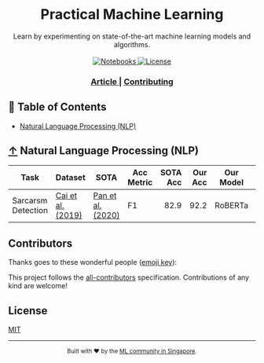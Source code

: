 <h1 align="center">Practical Machine Learning</h1>

<div align="center">
  Learn by experimenting on state-of-the-art machine learning models and algorithms.
</div>

<br />

<div align="center">
  <!-- Notebooks -->
  <a href="https://github.com/eugenesiow/practical-ml">
    <img src="https://img.shields.io/badge/notebooks-1-blue.svg?style=flat-square"
      alt="Notebooks" />
  </a>
  <!-- License -->
  <a href="https://github.com/eugenesiow/practical-ml/blob/master/LICENSE">
    <img src="https://img.shields.io/badge/license-MIT-green.svg?style=flat-square"
      alt="License" />
  </a>
  <!-- ALL-CONTRIBUTORS-BADGE:START - Do not remove or modify this section -->
  <!-- ALL-CONTRIBUTORS-BADGE:END -->
</div>

<div align="center">
  <h3>
    <a href="https://news.machinelearning.sg/posts/an_english_to_mandarin_ai_glossary_of_state_of_the_art_topics">
      Article
    </a>
    <span> | </span>
    <a href="CONTRIBUTING.md">
      Contributing
    </a>
  </h3>
</div>

## 📖 Table of Contents
- [Natural Language Processing (NLP)](#natural-language-processing-nlp)


## [↑](#table-of-contents) Natural Language Processing (NLP)

|       Task       |                            Dataset                            |                                     SOTA                                     |Acc Metric|SOTA Acc|Our Acc|Our Model|                                                 Article                                                 |                                                                                              Notebook                                                                                              |
|------------------|---------------------------------------------------------------|------------------------------------------------------------------------------|----------|-------:|------:|---------|---------------------------------------------------------------------------------------------------------|----------------------------------------------------------------------------------------------------------------------------------------------------------------------------------------------------|
|Sarcarsm Detection|[Cai et al. (2019)](https://www.aclweb.org/anthology/P19-1239/)|[Pan et al. (2020)](https://www.aclweb.org/anthology/2020.findings-emnlp.124/)|F1        |    82.9|   92.2|RoBERTa  |[📝](https://news.machinelearning.sg/posts/learn_to_train_a_state_of_the_art_model_for_sarcasm_detection)|[![Open In Colab](https://colab.research.google.com/assets/colab-badge.svg)](https://colab.research.google.com/github/eugenesiow/practical-ml/blob/master/notebooks/Sarcasm_Detection_Twitter.ipynb)|




## Contributors

Thanks goes to these wonderful people ([emoji key](https://allcontributors.org/docs/en/emoji-key)):

<!-- ALL-CONTRIBUTORS-LIST:START - Do not remove or modify this section -->
<!-- ALL-CONTRIBUTORS-LIST:END -->

This project follows the [all-contributors](https://allcontributors.org) specification.
Contributions of any kind are welcome!

## License
[MIT](LICENSE)

---

<div align="center">
  <sub>Built with ❤︎ by the  
  <a href="https://machinelearning.sg">ML community in Singapore</a>.
</div>